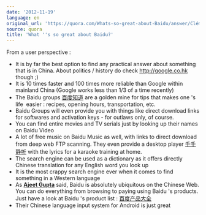 ```yaml
---
date: '2012-11-19'
language: en
original_url: 'https://quora.com/Whats-so-great-about-Baidu/answer/Clément-Renaud'
source: quora
title: 'What ''s so great about Baidu?'
---
```


From a user perspective : 

-   It is by far the best option to find any practical answer about
    something that is in China. About politics / history do check
    <http://google.co.hk> though ;)
-   It is 10 times faster and 100 times more reliable than Google within
    mainland China (Google works less than 1/3 of a time recently)
-   The Baidu groups [百度知道](http://zhidao.baidu.com) are a golden
    mine for tips that makes one 's life  easier : recipes, opening
    hours, transportation, etc.
-   Baidu Groups will even provide you with things like direct download
    links for softwares and activation keys - for outlaws only, of
    course.
-   You can find entire movies and TV serials just by looking up their
    names on Baidu Video
-   A lot of free music on Baidu Music as well, with links to direct
    download from deep web FTP scanning. They even provide a desktop
    player [千千静听](http://ttplayer.qianqian.com/) with the lyrics for
    a karaoke training at home.
-   The search engine can be used as a dictionary as it offers directly
    Chinese translation for any English word you look up
-   It is the most crappy search engine ever when it comes to find
    something in a Western language
-   As [**Ajeet Gupta**](http://quora.com/profile/Ajeet-Gupta-1) said,
    Baidu is absolutely ubiquitous on the Chinese Web. You can do
    everything from browsing to paying using Baidu 's products. Just
    have a look at Baidu 's product list :
    [百度产品大全](http://www.baidu.com/more/)
-   Their Chinese language input system for Android is just great
